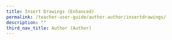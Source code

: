 ```yaml
---
title: Insert Drawings (Enhanced)
permalink: /teacher-user-guide/author-author/insertdrawings/
description: ""
third_nav_title: Author (Author)
---
```

